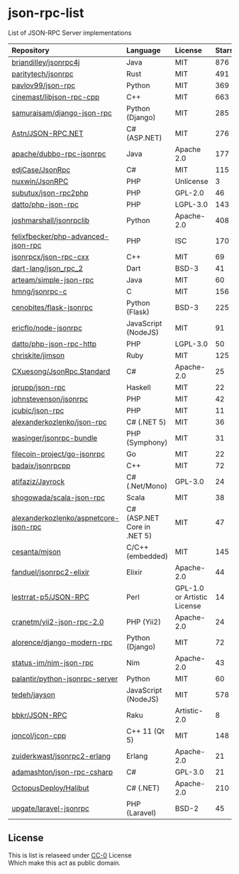 # json-rpc-list
List of JSON-RPC Server implementations

| Repository | Language | License | Stars |
| :-         | :-       | :-      | :-    |
| [briandilley/jsonrpc4j](https://github.com/briandilley/jsonrpc4j) | Java | MIT | 876 |
| [paritytech/jsonrpc](https://github.com/paritytech/jsonrpc) | Rust | MIT | 491 |
| [pavlov99/json-rpc](https://github.com/pavlov99/json-rpc) | Python | MIT | 369 |
| [cinemast/libjson-rpc-cpp](https://github.com/cinemast/libjson-rpc-cpp) | C++ | MIT | 663 |
| [samuraisam/django-json-rpc](https://github.com/samuraisam/django-json-rpc) | Python (Django) | MIT | 285 |
| [Astn/JSON-RPC.NET](https://github.com/Astn/JSON-RPC.NET) | C# (ASP.NET) | MIT | 276 |
| [apache/dubbo-rpc-jsonrpc](https://github.com/apache/dubbo-rpc-jsonrpc) | Java | Apache 2.0 | 177 |
| [edjCase/JsonRpc](https://github.com/edjCase/JsonRpc) | C# | MIT | 115 |
| [nuxwin/JsonRPC](https://github.com/nuxwin/JsonRPC) | PHP | Unlicense | 3 |
| [subutux/json-rpc2php](https://github.com/subutux/json-rpc2php) | PHP | GPL-2.0 | 46 |
| [datto/php-json-rpc](https://github.com/datto/php-json-rpc) | PHP | LGPL-3.0 | 143 |
| [joshmarshall/jsonrpclib](https://github.com/joshmarshall/jsonrpclib) | Python | Apache-2.0 | 408 |
| [felixfbecker/php-advanced-json-rpc](https://github.com/felixfbecker/php-advanced-json-rpc) | PHP | ISC | 170 |
| [jsonrpcx/json-rpc-cxx](https://github.com/jsonrpcx/json-rpc-cxx) | C++ | MIT | 69 |
| [dart-lang/json_rpc_2](https://github.com/dart-lang/json_rpc_2) | Dart | BSD-3 | 41 |
| [arteam/simple-json-rpc](https://github.com/arteam/simple-json-rpc) | Java | MIT | 60 |
| [hmng/jsonrpc-c](https://github.com/hmng/jsonrpc-c) | C | MIT | 156 |
| [cenobites/flask-jsonrpc](https://github.com/cenobites/flask-jsonrpc) | Python (Flask) | BSD-3 | 225 |
| [ericflo/node-jsonrpc](https://github.com/ericflo/node-jsonrpc) | JavaScript (NodeJS) | MIT | 91 |
| [datto/php-json-rpc-http](https://github.com/datto/php-json-rpc-http) | PHP | LGPL-3.0 | 50 |
| [chriskite/jimson](https://github.com/chriskite/jimson) | Ruby | MIT | 125 |
| [CXuesong/JsonRpc.Standard](https://github.com/CXuesong/JsonRpc.Standard) | C# | Apache-2.0 | 25 |
| [jprupp/json-rpc](https://github.com/jprupp/json-rpc) | Haskell | MIT | 22 |
| [johnstevenson/jsonrpc](https://github.com/johnstevenson/jsonrpc) | PHP | MIT | 42 |
| [jcubic/json-rpc](https://github.com/jcubic/json-rpc) | PHP | MIT | 11 |
| [alexanderkozlenko/json-rpc](https://github.com/alexanderkozlenko/json-rpc) | C# (.NET 5) | MIT | 36 |
| [wasinger/jsonrpc-bundle](https://github.com/wasinger/jsonrpc-bundle) | PHP (Symphony) | MIT | 31 |
| [filecoin-project/go-jsonrpc](https://github.com/filecoin-project/go-jsonrpc) | Go | MIT | 22 |
| [badaix/jsonrpcpp](https://github.com/badaix/jsonrpcpp) | C++ | MIT | 72 |
| [atifaziz/Jayrock](https://github.com/atifaziz/Jayrock) | C# (.Net/Mono) | GPL-3.0 | 24 |
| [shogowada/scala-json-rpc](https://github.com/shogowada/scala-json-rpc) | Scala | MIT | 38 |
| [alexanderkozlenko/aspnetcore-json-rpc](https://github.com/alexanderkozlenko/aspnetcore-json-rpc) | C# (ASP.NET Core in .NET 5) | MIT | 47 |
| [cesanta/mjson](https://github.com/cesanta/mjson) | C/C++ (embedded) | MIT | 145 |
| [fanduel/jsonrpc2-elixir](https://github.com/fanduel/jsonrpc2-elixir) | Elixir | Apache-2.0 | 44 |
| [lestrrat-p5/JSON-RPC](https://github.com/lestrrat-p5/JSON-RPC) | Perl | GPL-1.0 or Artistic License | 14 |
| [cranetm/yii2-json-rpc-2.0](https://github.com/cranetm/yii2-json-rpc-2.0) | PHP (Yii2) | Apache-2.0 | 24 |
| [alorence/django-modern-rpc](https://github.com/alorence/django-modern-rpc) | Python (Django) | MIT | 72 |
| [status-im/nim-json-rpc](https://github.com/status-im/nim-json-rpc) | Nim | Apache-2.0 | 43 |
| [palantir/python-jsonrpc-server](https://github.com/palantir/python-jsonrpc-server) | Python | MIT | 60 |
| [tedeh/jayson](https://github.com/tedeh/jayson) | JavaScript (NodeJS) | MIT | 578 |
| [bbkr/JSON-RPC](https://github.com/bbkr/JSON-RPC) | Raku | Artistic-2.0 | 8 |
| [joncol/jcon-cpp](https://github.com/joncol/jcon-cpp) | C++ 11 (Qt 5) | MIT | 148 |
| [zuiderkwast/jsonrpc2-erlang](https://github.com/zuiderkwast/jsonrpc2-erlang) | Erlang | Apache-2.0 | 21 |
| [adamashton/json-rpc-csharp](https://github.com/adamashton/json-rpc-csharp) | C# | GPL-3.0 | 21 |
| [OctopusDeploy/Halibut](https://github.com/OctopusDeploy/Halibut) | C# (.NET) | Apache-2.0 | 210 |
| [upgate/laravel-jsonrpc](https://github.com/upgate/laravel-jsonrpc) | PHP (Laravel) | BSD-2 | 45 |

<!--
| [sergeyfast/eazy-jsonrpc](https://github.com/sergeyfast/eazy-jsonrpc) | PHP | Unknown | |
| [github.com/rryqszq4/php-JsonRPC](https://github.com/rryqszq4/php-JsonRPC) | PHP,C | - | Unknown | 36 |
| [Pozo/json-rpc-php](https://github.com/Pozo/json-rpc-php) | PHP | Unknown | 29 |
| [guangqianpeng/jrpc](https://github.com/guangqianpeng/jrpc) | C++17 | Unknown | 120 |

-->

## License
This is list is relaseed under [CC-0](http://creativecommons.org/publicdomain/zero/1.0/) License<br/>
Which make this act as public domain.
